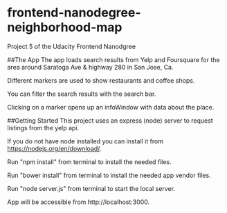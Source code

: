 # frontend-nanodegree-neighborhood-map
Project 5 of the Udacity Frontend Nanodgree

##The App
The app loads search results from Yelp and Foursquare for the area around Saratoga Ave & highway 280 in San Jose, Ca.

Different markers are used to show restaurants and coffee shops.

You can filter the search results with the search bar.

Clicking on a marker opens up an infoWindow with data about the place.

##Getting Started
This project uses an express (node) server to request listings from the yelp api.

If you do not have node installed you can install it from https://nodejs.org/en/download/.

Run "npm install" from terminal to install the needed files.

Run "bower install" from terminal to install the needed app vendor files.

Run "node server.js" from terminal to start the local server.

App will be accessible from http://localhost:3000.